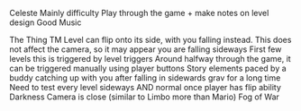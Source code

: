 Celeste
	Mainly difficulty
	Play through the game + make notes on level design
	Good Music

The Thing TM
	Level can flip onto its side, with you falling instead.
	This does not affect the camera, so it may appear you are falling sideways
	First few levels this is triggered by level triggers
	Around halfway through the game, it can be triggered manually using player buttons
	Story elements paced by a buddy catching up with you after falling in sidewards grav for a long time
	Need to test every level sideways AND normal once player has flip ability
Darkness
	Camera is close (similar to Limbo more than Mario)
	Fog of War
